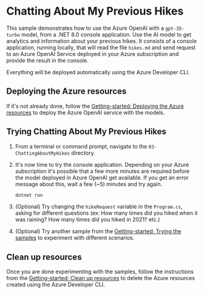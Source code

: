 # Chatting About My Previous Hikes

This sample demonstrates how to use the Azure OpenAI with a `gpt-35-turbo` model, from a .NET 8.0 console application. Use the AI model to get analytics and information about your previous hikes. It consists of a console application, running locally, that will read the file `hikes.md` and send request to an Azure OpenAI Service deployed in your Azure subscription and provide the result in the console. 

Everything will be deployed automatically using the Azure Developer CLI.


## Deploying the Azure resources

If it's not already done, follow the [Getting-started: Deploying the Azure resources](../../README.md#deploying-the-azure-resources) to deploy the Azure OpenAI service with the models.


## Trying Chatting About My Previous Hikes 

1. From a terminal or command prompt, navigate to the `03-ChattingAboutMyHikes` directory.
   
2. It's now time to try the console application. Depending on your Azure subscription it's possible that a few more minutes are required before the model deployed in Azure OpenAI get available. If you get an error message about this, wait a few (~5) minutes and try again.
	```bash
	dotnet run
	```

3. (Optional) Try changing the `hikeRequest` variable in the `Program.cs`, asking for different questions (ex: How many times did you hiked when it was raining? How many times did you hiked in 2021? etc.)

4. (Optional) Try another sample from the [Getting-started: Trying the samples](../README.md#trying-the-samples) to experiment with different scenarios.


## Clean up resources

Once you are done experimenting with the samples, follow the instructions from the [Getting-started: Clean up resources](../../README.md#clean-up-resources) to delete the Azure resources created using the Azure Developer CLI.